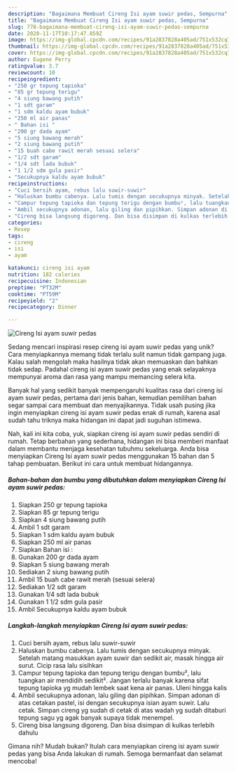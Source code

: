 ```yaml
---
description: "Bagaimana Membuat Cireng Isi ayam suwir pedas, Sempurna"
title: "Bagaimana Membuat Cireng Isi ayam suwir pedas, Sempurna"
slug: 778-bagaimana-membuat-cireng-isi-ayam-suwir-pedas-sempurna
date: 2020-11-17T10:17:47.859Z
image: https://img-global.cpcdn.com/recipes/91a2837828a405ad/751x532cq70/cireng-isi-ayam-suwir-pedas-foto-resep-utama.jpg
thumbnail: https://img-global.cpcdn.com/recipes/91a2837828a405ad/751x532cq70/cireng-isi-ayam-suwir-pedas-foto-resep-utama.jpg
cover: https://img-global.cpcdn.com/recipes/91a2837828a405ad/751x532cq70/cireng-isi-ayam-suwir-pedas-foto-resep-utama.jpg
author: Eugene Perry
ratingvalue: 3.7
reviewcount: 10
recipeingredient:
- "250 gr tepung tapioka"
- "85 gr tepung terigu"
- "4 siung bawang putih"
- "1 sdt garam"
- "1 sdm kaldu ayam bubuk"
- "250 ml air panas"
- " Bahan isi "
- "200 gr dada ayam"
- "5 siung bawang merah"
- "2 siung bawang putih"
- "15 buah cabe rawit merah sesuai selera"
- "1/2 sdt garam"
- "1/4 sdt lada bubuk"
- "1 1/2 sdm gula pasir"
- "Secukupnya kaldu ayam bubuk"
recipeinstructions:
- "Cuci bersih ayam, rebus lalu suwir-suwir"
- "Haluskan bumbu cabenya. Lalu tumis dengan secukupnya minyak. Setelah matang masukkan ayam suwir dan sedikit air, masak hingga air surut. Cicip rasa lalu sisihkan"
- "Campur tepung tapioka dan tepung terigu dengan bumbu², lalu tuangkan air mendidih sedikit². Jangan terlalu banyak karena sifat tepung tapioka yg mudah lembek saat kena air panas. Uleni hingga kalis"
- "Ambil secukupnya adonan, lalu giling dan pipihkan. Simpan adonan di atas cetakan pastel, isi dengan secukupnya isian ayam suwir. Lalu cetak. Simpan cireng yg sudah di cetak di atas wadah yg sudah ditaburi tepung sagu yg agak banyak supaya tidak menempel."
- "Cireng bisa langsung digoreng. Dan bisa disimpan di kulkas terlebih dahulu"
categories:
- Resep
tags:
- cireng
- isi
- ayam

katakunci: cireng isi ayam 
nutrition: 182 calories
recipecuisine: Indonesian
preptime: "PT32M"
cooktime: "PT59M"
recipeyield: "2"
recipecategory: Dinner

---
```



![Cireng Isi ayam suwir pedas](https://img-global.cpcdn.com/recipes/91a2837828a405ad/751x532cq70/cireng-isi-ayam-suwir-pedas-foto-resep-utama.jpg)

Sedang mencari inspirasi resep cireng isi ayam suwir pedas yang unik? Cara menyiapkannya memang tidak terlalu sulit namun tidak gampang juga. Kalau salah mengolah maka hasilnya tidak akan memuaskan dan bahkan tidak sedap. Padahal cireng isi ayam suwir pedas yang enak selayaknya mempunyai aroma dan rasa yang mampu memancing selera kita.



Banyak hal yang sedikit banyak mempengaruhi kualitas rasa dari cireng isi ayam suwir pedas, pertama dari jenis bahan, kemudian pemilihan bahan segar sampai cara membuat dan menyajikannya. Tidak usah pusing jika ingin menyiapkan cireng isi ayam suwir pedas enak di rumah, karena asal sudah tahu triknya maka hidangan ini dapat jadi suguhan istimewa.


Nah, kali ini kita coba, yuk, siapkan cireng isi ayam suwir pedas sendiri di rumah. Tetap berbahan yang sederhana, hidangan ini bisa memberi manfaat dalam membantu menjaga kesehatan tubuhmu sekeluarga. Anda bisa menyiapkan Cireng Isi ayam suwir pedas menggunakan 15 bahan dan 5 tahap pembuatan. Berikut ini cara untuk membuat hidangannya.

<!--inarticleads1-->

##### Bahan-bahan dan bumbu yang dibutuhkan dalam menyiapkan Cireng Isi ayam suwir pedas:

1. Siapkan 250 gr tepung tapioka
1. Siapkan 85 gr tepung terigu
1. Siapkan 4 siung bawang putih
1. Ambil 1 sdt garam
1. Siapkan 1 sdm kaldu ayam bubuk
1. Siapkan 250 ml air panas
1. Siapkan  Bahan isi :
1. Gunakan 200 gr dada ayam
1. Siapkan 5 siung bawang merah
1. Sediakan 2 siung bawang putih
1. Ambil 15 buah cabe rawit merah (sesuai selera)
1. Sediakan 1/2 sdt garam
1. Gunakan 1/4 sdt lada bubuk
1. Gunakan 1 1/2 sdm gula pasir
1. Ambil Secukupnya kaldu ayam bubuk




<!--inarticleads2-->

##### Langkah-langkah menyiapkan Cireng Isi ayam suwir pedas:

1. Cuci bersih ayam, rebus lalu suwir-suwir
1. Haluskan bumbu cabenya. Lalu tumis dengan secukupnya minyak. Setelah matang masukkan ayam suwir dan sedikit air, masak hingga air surut. Cicip rasa lalu sisihkan
1. Campur tepung tapioka dan tepung terigu dengan bumbu², lalu tuangkan air mendidih sedikit². Jangan terlalu banyak karena sifat tepung tapioka yg mudah lembek saat kena air panas. Uleni hingga kalis
1. Ambil secukupnya adonan, lalu giling dan pipihkan. Simpan adonan di atas cetakan pastel, isi dengan secukupnya isian ayam suwir. Lalu cetak. Simpan cireng yg sudah di cetak di atas wadah yg sudah ditaburi tepung sagu yg agak banyak supaya tidak menempel.
1. Cireng bisa langsung digoreng. Dan bisa disimpan di kulkas terlebih dahulu




Gimana nih? Mudah bukan? Itulah cara menyiapkan cireng isi ayam suwir pedas yang bisa Anda lakukan di rumah. Semoga bermanfaat dan selamat mencoba!
